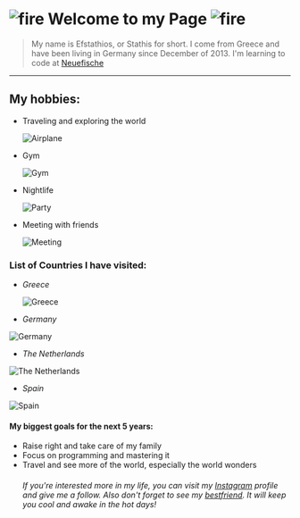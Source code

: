 # ![fire](https://cdn3.emoji.gg/emojis/7960-fire.gif) Welcome to my Page ![fire](https://cdn3.emoji.gg/emojis/7960-fire.gif)
> My name is Efstathios, or Stathis for short. I come from Greece and have been living in Germany since December of 2013. I'm learning to code at [Neuefische](https://www.neuefische.de/) 
---
## My hobbies:
- Traveling and exploring the world

   ![Airplane](https://i.kym-cdn.com/photos/images/list/001/220/403/c33.gif)
- Gym

  ![Gym](https://media.tenor.com/LuWPtzThX64AAAAM/grelf-mww.gif)
- Nightlife

  ![Party](https://media0.giphy.com/media/QyzdK7DXrGDN8BH0H1/100.gif?cid=790b76119262qxciu4ot5l0z6s6q522djjsk1lgtlgjltrfo&ep=v1_gifs_search&rid=100.gif&ct=g)


- Meeting with friends

  ![Meeting](https://media3.giphy.com/media/LiCAlSFILiLtu/giphy.gif)
### List of Countries I have visited:
- _Greece_

   ![Greece](https://th.bing.com/th/id/OIP.-qRAIL2xc6mQpCQjlHE0OwHaHa?w=183&h=183&c=7&r=0&o=5&pid=1.7)
- _Germany_

 ![Germany](https://th.bing.com/th/id/OIP.4GyXlopzJkUyPMOnyI7yrgHaHa?w=177&h=180&c=7&r=0&o=5&pid=1.7)
- _The Netherlands_

![The Netherlands](https://th.bing.com/th/id/OIP.sZwfBDyMCEaCqkp7DMi1ywHaE8?w=258&h=180&c=7&r=0&o=5&pid=1.7)
- _Spain_

 ![Spain](https://th.bing.com/th/id/OIP.5B0l6-_NI9eQmVwqeNb4JQHaHa?w=166&h=180&c=7&r=0&o=7&pid=1.7&rm=3)
  
#### My biggest goals for the next 5 years:
- Raise right and take care of my family
- Focus on programming and mastering it
- Travel and see more of the world, especially the world wonders
  ###### If you're interested more in my life, you can visit my [Instagram](https://www.instagram.com/stathis_tsan/) profile and give me a follow. Also don't forget to see my [bestfriend](https://yourdreamcoffee.com/freddo-espresso-recipe/). It will keep you cool and awake in the hot days!
